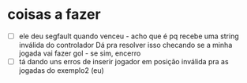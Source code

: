 # coisas a fazer
- [ ] ele deu segfault quando venceu - acho que é pq recebe uma string inválida do controlador
		Dá pra resolver isso checando se a minha jogada vai fazer gol - se sim, encerro
- [ ] tá dando uns erros de inserir jogador em posição inválida pra as jogadas do exemplo2 (eu)
